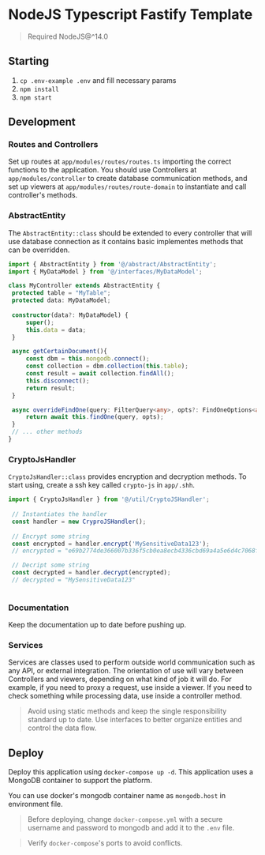 # NodeJS Typescript Fastify Template

> Required NodeJS@^14.0

## Starting

1. `cp .env-example .env` and fill necessary params
2. `npm install`
3. `npm start`

## Development

### Routes and Controllers

Set up routes at `app/modules/routes/routes.ts` importing the correct functions to the application.
You should use Controllers at `app/modules/controller` to create database communication methods, and
set up viewers at `app/modules/routes/route-domain` to instantiate and call controller's methods.

### AbstractEntity

The `AbstractEntity::class` should be extended to every controller that will use database connection as it contains
basic implementes methods that can be overridden.

```ts
import { AbstractEntity } from '@/abstract/AbstractEntity';
import { MyDataModel } from '@/interfaces/MyDataModel';

class MyController extends AbstractEntity {
 protected table = "MyTable";
 protected data: MyDataModel;
 
 constructor(data?: MyDataModel) {
     super();
     this.data = data;
 }

 async getCertainDocument(){
     const dbm = this.mongodb.connect();
     const collection = dbm.collection(this.table);
     const result = await collection.findAll();
     this.disconnect();
     return result;
 }

 async overrideFindOne(query: FilterQuery<any>, opts?: FindOneOptions<any>) {
     return await this.findOne(query, opts);
 }
 // ... other methods
}

```

### CryptoJsHandler

`CryptoJsHandler::class` provides encryption and decryption methods. To start using, create a ssh key called `crypto-js` in `app/.shh`.

```ts
import { CryptoJsHandler } from '@/util/CryptoJSHandler';
 
 // Instantiates the handler
 const handler = new CryproJSHandler();
 
 // Encrypt some string
 const encrypted = handler.encrypt('MySensitiveData123');
 // encrypted = "e69b2774de366007b336f5cb0ea8ecb4336cbd69a4a5e6d4c7068fd59866a384"

 // Decript some string
 const decrypted = handler.decrypt(encrypted);
 // decrypted = "MySensitiveData123"
 
```

### Documentation

Keep the documentation up to date before pushing up.



### Services

Services are classes used to perform outside world communication such as any API, or external integration.
The orientation of use will vary between Controllers and viewers, depending on what kind of job it will do. For example,
if you need to proxy a request, use inside a viewer. If you need to check something while processing data, use inside
a controller method. 

> Avoid using static methods and keep the single responsibility standard up to date.
> Use interfaces to better organize entities and control the data flow.

## Deploy

Deploy this application using `docker-compose up -d`.
This application uses a MongoDB container to support the platform.

You can use docker's mongodb container name as `mongodb.host` in environment file.

> Before deploying, change `docker-compose.yml` with a secure username and password to mongodb
> and add it to the `.env` file.

> Verify `docker-compose`'s ports to avoid conflicts.